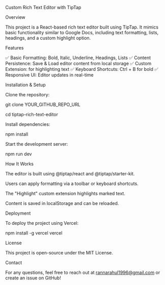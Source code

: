 Custom Rich Text Editor with TipTap

Overview

This project is a React-based rich text editor built using TipTap. It mimics basic functionality similar to Google Docs, including text formatting, lists, headings, and a custom highlight option.

Features

✅ Basic Formatting: Bold, Italic, Underline, Headings, Lists
✅ Content Persistence: Save & Load editor content from local storage
✅ Custom Extension: for highlighting text
✅ Keyboard Shortcuts: Ctrl + B for bold
✅ Responsive UI: Editor updates in real-time

Installation & Setup

Clone the repository:

git clone YOUR_GITHUB_REPO_URL

cd tiptap-rich-text-editor

Install dependencies:

npm install

Start the development server:

npm run dev

How It Works

The editor is built using @tiptap/react and @tiptap/starter-kit.

Users can apply formatting via a toolbar or keyboard shortcuts.

The "Highlight" custom extension highlights marked text.

Content is saved in localStorage and can be reloaded.

Deployment

To deploy the project using Vercel:

npm install -g vercel
vercel

License

This project is open-source under the MIT License.

Contact

For any questions, feel free to reach out at rannarahul1996@gmail.com or create an issue on GitHub!
